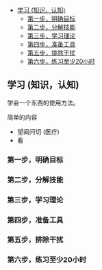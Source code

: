 

- [学习 (知识，认知)](#学习-知识认知)
  - [第一步，明确目标](#第一步明确目标)
  - [第二步，分解技能](#第二步分解技能)
  - [第三步，学习理论](#第三步学习理论)
  - [第四步，准备工具](#第四步准备工具)
  - [第五步，排除干扰](#第五步排除干扰)
  - [第六步，练习至少20小时](#第六步练习至少20小时)


## 学习 (知识，认知)

学会一个东西的使用方法。

简单的内容
- 望闻问切 (医疗)
- 看


### 第一步，明确目标

### 第二步，分解技能

### 第三步，学习理论

### 第四步，准备工具

### 第五步，排除干扰

### 第六步，练习至少20小时
